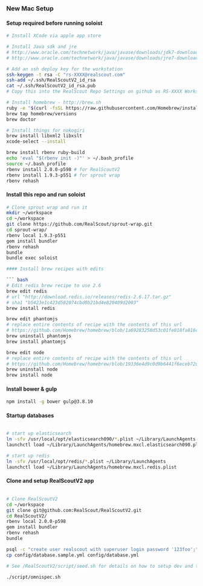 ### New Mac Setup

#### Setup required before running soloist

``` bash
# Install XCode via apple app store

# Install Java sdk and jre
# http://www.oracle.com/technetwork/java/javase/downloads/jdk7-downloads-1880260.html
# http://www.oracle.com/technetwork/java/javase/downloads/jre7-downloads-1880261.html

# Add an ssh deploy key for the workstation
ssh-keygen -t rsa -C "rs-XXXX@realscout.com"
ssh-add ~/.ssh/RealScoutV2_id_rsa
cat ~/.ssh/RealScoutV2_id_rsa.pub
# Copy this into the RealScout Repo Settings on github as RS-XXXX Workstation

# Install homebrew - http://brew.sh
ruby -e "$(curl -fsSL https://raw.githubusercontent.com/Homebrew/install/master/install)"
brew tap homebrew/versions
brew doctor

# Install things for nokogiri
brew install libxml2 libxslt
xcode-select --install

brew install rbenv ruby-build
echo 'eval "$(rbenv init -)"' > ~/.bash_profile
source ~/.bash_profile
rbenv install 2.0.0-p598 # for RealScoutV2
rbenv install 1.9.3-p551 # for sprout wrap
rbenv rehash
```

#### Install this repo and run soloist

``` bash
# Clone sprout wrap and run it
mkdir ~/workspace
cd ~/workspace
git clone https://github.com/RealScout/sprout-wrap.git
cd sprout-wrap/
rbenv local 1.9.3-p551
gem install bundler
rbenv rehash
bundle
bundle exec soloist

#### Install brew recipes with edits

``` bash
# Edit redis brew recipe to use 2.6
brew edit redis
# url "http://download.redis.io/releases/redis-2.6.17.tar.gz"
# sha1 "b5423e1c423d502074cbd0b21bd4e820409d2003"
brew install redis

brew edit phantomjs
# replace entire contents of recipe with the contents of this url
# https://github.com/Homebrew/homebrew/blob/1a69283250d53c01fe018fa816cb523363de192b/Library/Formula/phantomjs.rb
brew uninstall phantomjs
brew install phantomjs

brew edit node
# replace entire contents of recipe with the contents of this url
# https://github.com/Homebrew/homebrew/blob/19336e4d9c0d9b6441f6eceb72d3580b7caa7ab8/Library/Formula/node.rb
brew uninstall node
brew install node
```

#### Install bower & gulp

``` bash
npm install -g bower gulp@3.8.10
```

#### Startup databases

``` bash

# start up elasticsearch
ln -sfv /usr/local/opt/elasticsearch090/*.plist ~/Library/LaunchAgents
launchctl load ~/Library/LaunchAgents/homebrew.mxcl.elasticsearch090.plist

# start up redis
ln -sfv /usr/local/opt/redis/*.plist ~/Library/LaunchAgents
launchctl load ~/Library/LaunchAgents/homebrew.mxcl.redis.plist

```

#### Clone and setup RealScoutV2 app

``` bash

# Clone RealScoutV2
cd ~/workspace
git clone git@github.com:RealScout/RealScoutV2.git
cd RealScoutV2/
rbenv local 2.0.0-p598
gem install bundler
rbenv rehash
bundle

psql -c "create user realscout with superuser login password '123foo';"
cp config/database.sample.yml config/database.yml

# See /RealScoutV2/script/seed.sh for details on how to setup dev and test databases

./script/omnispec.sh
```
